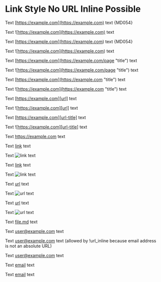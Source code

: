 # Link Style No URL Inline Possible

Text [https://example.com](https://example.com) text {MD054}

Text ![https://example.com](https://example.com) text

Text [https://example.com](<https://example.com>) text {MD054}

Text ![https://example.com](<https://example.com>) text

Text [https://example.com](https://example.com/page "title") text

Text ![https://example.com](https://example.com/page "title") text

Text [https://example.com](https://example.com "title") text

Text ![https://example.com](https://example.com "title") text

Text [https://example.com][url] text

Text ![https://example.com][url] text

Text [https://example.com][url-title] text

Text ![https://example.com][url-title] text

Text <https://example.com> text

[url]: https://example.com
[url-title]: https://example.com "title"

Text [link](https://example.com) text

Text ![link](https://example.com) text

Text [link][url] text

Text ![link][url] text

Text [url][] text

Text ![url][] text

Text [url] text

Text ![url] text

Text [file.md](file.md) text

Text <user@example.com> text

Text [user@example.com](user@example.com) text
(allowed by !url_inline because email address is not an absolute URL)

Text [user@example.com][email] text

Text [email][] text

Text [email] text

[email]: user@example.com

<!-- markdownlint-configure-file {
  "link-image-style": {
    "url_inline": false
  },
  "no-generic-link-name": false
} -->
